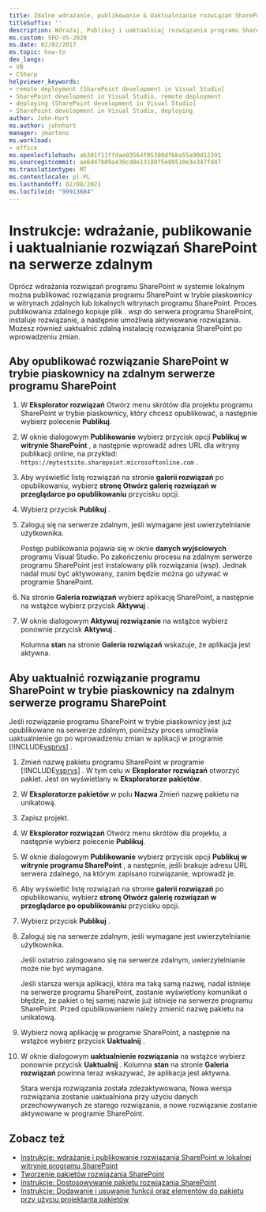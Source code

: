 ```yaml
---
title: Zdalne wdrażanie, publikowanie & Uaktualnianie rozwiązań SharePoint
titleSuffix: ''
description: Wdrażaj, Publikuj i uaktualniaj rozwiązania programu SharePoint w trybie piaskownicy w zdalnej witrynie lub lokalnej witrynie programu SharePoint.
ms.custom: SEO-VS-2020
ms.date: 02/02/2017
ms.topic: how-to
dev_langs:
- VB
- CSharp
helpviewer_keywords:
- remote deployment [SharePoint development in Visual Studio]
- SharePoint development in Visual Studio, remote deployment
- deploying [SharePoint development in Visual Studio]
- SharePoint development in Visual Studio, deploying
author: John-Hart
ms.author: johnhart
manager: jmartens
ms.workload:
- office
ms.openlocfilehash: ab301f11ffdae03564f05388dfbba55a90d12391
ms.sourcegitcommit: ae6d47b09a439cd0e13180f5e89510e3e347fd47
ms.translationtype: MT
ms.contentlocale: pl-PL
ms.lasthandoff: 02/08/2021
ms.locfileid: "99913684"
---
```

# <a name="how-to-deploy-publish-and-upgrade-sharepoint-solutions-on-a-remote-server"></a>Instrukcje: wdrażanie, publikowanie i uaktualnianie rozwiązań SharePoint na serwerze zdalnym
  Oprócz wdrażania rozwiązań programu SharePoint w systemie lokalnym można publikować rozwiązania programu SharePoint w trybie piaskownicy w witrynach zdalnych lub lokalnych witrynach programu SharePoint. Proces publikowania zdalnego kopiuje plik *. wsp* do serwera programu SharePoint, instaluje rozwiązanie, a następnie umożliwia aktywowanie rozwiązania. Możesz również uaktualnić zdalną instalację rozwiązania SharePoint po wprowadzeniu zmian.

## <a name="to-publish-a-sandboxed-sharepoint-solution-to-a-remote-sharepoint-server"></a>Aby opublikować rozwiązanie SharePoint w trybie piaskownicy na zdalnym serwerze programu SharePoint

1. W **Eksplorator rozwiązań** Otwórz menu skrótów dla projektu programu SharePoint w trybie piaskownicy, który chcesz opublikować, a następnie wybierz polecenie **Publikuj**.

2. W oknie dialogowym **Publikowanie** wybierz przycisk opcji **Publikuj w witrynie SharePoint** , a następnie wprowadź adres URL dla witryny publikacji online, na przykład: `https://mytestsite.sharepoint.microsoftonline.com` .

3. Aby wyświetlić listę rozwiązań na stronie **galerii rozwiązań** po opublikowaniu, wybierz **stronę Otwórz galerię rozwiązań w przeglądarce po opublikowaniu** przycisku opcji.

4. Wybierz przycisk **Publikuj** .

5. Zaloguj się na serwerze zdalnym, jeśli wymagane jest uwierzytelnianie użytkownika.

     Postęp publikowania pojawia się w oknie **danych wyjściowych** programu Visual Studio. Po zakończeniu procesu na zdalnym serwerze programu SharePoint jest instalowany plik rozwiązania (*wsp*). Jednak nadal musi być aktywowany, zanim będzie można go używać w programie SharePoint.

6. Na stronie **Galeria rozwiązań** wybierz aplikację SharePoint, a następnie na wstążce wybierz przycisk **Aktywuj** .

7. W oknie dialogowym **Aktywuj rozwiązanie** na wstążce wybierz ponownie przycisk **Aktywuj** .

     Kolumna **stan** na stronie **Galeria rozwiązań** wskazuje, że aplikacja jest aktywna.

## <a name="to-upgrade-a-sandboxed-sharepoint-solution-on-a-remote-sharepoint-server"></a>Aby uaktualnić rozwiązanie programu SharePoint w trybie piaskownicy na zdalnym serwerze programu SharePoint
 Jeśli rozwiązanie programu SharePoint w trybie piaskownicy jest już opublikowane na serwerze zdalnym, poniższy proces umożliwia uaktualnienie go po wprowadzeniu zmian w aplikacji w programie [!INCLUDE[vsprvs](../sharepoint/includes/vsprvs-md.md)] .

1. Zmień nazwę pakietu programu SharePoint w programie [!INCLUDE[vsprvs](../sharepoint/includes/vsprvs-md.md)] . W tym celu w **Eksplorator rozwiązań** otworzyć pakiet. Jest on wyświetlany w **Eksploratorze pakietów**.

2. W **Eksploratorze pakietów** w polu **Nazwa** Zmień nazwę pakietu na unikatową.

3. Zapisz projekt.

4. W **Eksplorator rozwiązań** Otwórz menu skrótów dla projektu, a następnie wybierz polecenie **Publikuj**.

5. W oknie dialogowym **Publikowanie** wybierz przycisk opcji **Publikuj w witrynie programu SharePoint** , a następnie, jeśli brakuje adresu URL serwera zdalnego, na którym zapisano rozwiązanie, wprowadź je.

6. Aby wyświetlić listę rozwiązań na stronie **galerii rozwiązań** po opublikowaniu, wybierz **stronę Otwórz galerię rozwiązań w przeglądarce po opublikowaniu** przycisku opcji.

7. Wybierz przycisk **Publikuj** .

8. Zaloguj się na serwerze zdalnym, jeśli wymagane jest uwierzytelnianie użytkownika.

     Jeśli ostatnio zalogowano się na serwerze zdalnym, uwierzytelnianie może nie być wymagane.

     Jeśli starsza wersja aplikacji, która ma taką samą nazwę, nadal istnieje na serwerze programu SharePoint, zostanie wyświetlony komunikat o błędzie, że pakiet o tej samej nazwie już istnieje na serwerze programu SharePoint. Przed opublikowaniem należy zmienić nazwę pakietu na unikatową.

9. Wybierz nową aplikację w programie SharePoint, a następnie na wstążce wybierz przycisk **Uaktualnij** .

10. W oknie dialogowym **uaktualnienie rozwiązania** na wstążce wybierz ponownie przycisk **Uaktualnij** . Kolumna **stan** na stronie **Galeria rozwiązań** powinna teraz wskazywać, że aplikacja jest aktywna.

     Stara wersja rozwiązania została zdezaktywowana, Nowa wersja rozwiązania zostanie uaktualniona przy użyciu danych przechowywanych ze starego rozwiązania, a nowe rozwiązanie zostanie aktywowane w programie SharePoint.

## <a name="see-also"></a>Zobacz też
- [Instrukcje: wdrażanie i publikowanie rozwiązania SharePoint w lokalnej witrynie programu SharePoint](../sharepoint/how-to-deploy-and-publish-a-sharepoint-solution-to-a-local-sharepoint-site.md)
- [Tworzenie pakietów rozwiązania SharePoint](../sharepoint/creating-sharepoint-solution-packages.md)
- [Instrukcje: Dostosowywanie pakietu rozwiązania SharePoint](../sharepoint/how-to-customize-a-sharepoint-solution-package.md)
- [Instrukcje: Dodawanie i usuwanie funkcji oraz elementów do pakietu przy użyciu projektanta pakietów](../sharepoint/how-to-add-and-remove-features-and-items-to-a-package-by-using-the-package-designer.md)
